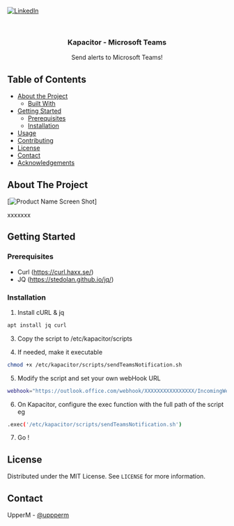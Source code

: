 <!--
*** Thanks for checking out this README Template. If you have a suggestion that would
*** make this better please fork the repo and create a pull request or simple open
*** an issue with the tag "enhancement".
*** Thanks again! Now go create something AMAZING! :D
-->


<!-- PROJECT SHIELDS -->
[![LinkedIn][linkedin-shield]][linkedin-url]

<!-- PROJECT LOGO -->
<br />
<p align="center">

  <h3 align="center">Kapacitor - Microsoft Teams</h3>

  <p align="center">
    Send alerts to Microsoft Teams!
    <br />
  </p>
</p>



<!-- TABLE OF CONTENTS -->
## Table of Contents

* [About the Project](#about-the-project)
  * [Built With](#built-with)
* [Getting Started](#getting-started)
  * [Prerequisites](#prerequisites)
  * [Installation](#installation)
* [Usage](#usage)
* [Contributing](#contributing)
* [License](#license)
* [Contact](#contact)
* [Acknowledgements](#acknowledgements)



<!-- ABOUT THE PROJECT -->
## About The Project

[![Product Name Screen Shot][product-screenshot]]

xxxxxxx

<!-- GETTING STARTED -->
## Getting Started

### Prerequisites

* Curl (https://curl.haxx.se/)
* JQ (https://stedolan.github.io/jq/)

### Installation

1. Install cURL & jq
```sh
apt install jq curl
```
3. Copy the script to /etc/kapacitor/scripts

4. If needed, make it executable
```sh
chmod +x /etc/kapacitor/scripts/sendTeamsNotification.sh
```
5. Modify the script and set your own webHook URL
```sh
webhook="https://outlook.office.com/webhook/XXXXXXXXXXXXXXXX/IncomingWebhook/XXXXXXXXXXXXXXXXXX"
```
6. On Kapacitor, configure the exec function with the full path of the script eg
```sh
.exec('/etc/kapacitor/scripts/sendTeamsNotification.sh')
```
7. Go !

<!-- LICENSE -->
## License
Distributed under the MIT License. See `LICENSE` for more information.

<!-- CONTACT -->
## Contact
UpperM - [@uppperm](https://twitter.com/uppperm)




<!-- MARKDOWN LINKS & IMAGES -->
[build-shield]: https://img.shields.io/badge/build-passing-brightgreen.svg?style=flat-square
[contributors-shield]: https://img.shields.io/badge/contributors-1-orange.svg?style=flat-square
[license-shield]: https://img.shields.io/badge/license-MIT-blue.svg?style=flat-square
[license-url]: https://choosealicense.com/licenses/mit
[linkedin-shield]: https://img.shields.io/badge/-LinkedIn-black.svg?style=flat-square&logo=linkedin&colorB=555
[linkedin-url]: https://www.linkedin.com/in/matthieuc/
[product-screenshot]: https://puu.sh/DuZnX/d762a46bbc.png
